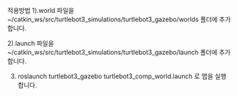 적용방법
1).world 파일을 ~/catkin_ws/src/turtlebot3_simulations/turtlebot3_gazebo/worlds 폴더에 추가합니다.

2).launch 파일을 ~/catkin_ws/src/turtlebot3_simulations/turtlebot3_gazebo/launch 폴더에 추가합니다.

3) roslaunch turtlebot3_gazebo turtlebot3_comp_world.launch 로 맵을 실행합니다.
